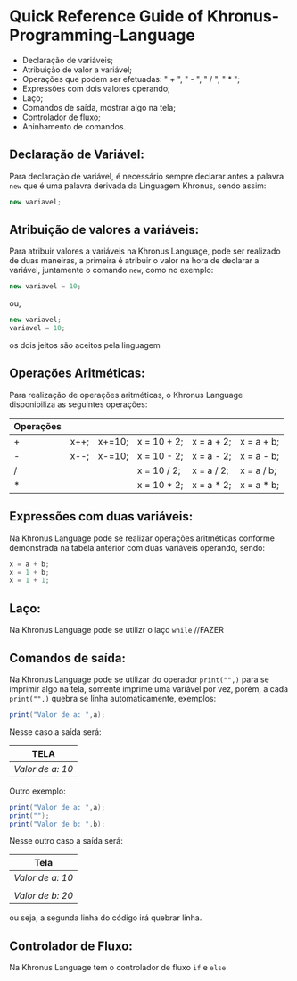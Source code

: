 # Quick Reference Guide of Khronus-Programming-Language



- Declaração de variáveis;
- Atribuição de valor a variável;
- Operações que podem ser efetuadas: " + ", " - ", " / ", " * ";
- Expressões com dois valores operando;
- Laço;
- Comandos de saída, mostrar algo na tela;
- Controlador de fluxo;
- Aninhamento de comandos.
   
  
   
## Declaração de Variável:
Para declaração de variável, é necessário sempre declarar antes a palavra `new` que é uma palavra derivada da Linguagem Khronus, sendo assim:  
```java
new variavel;
```

## Atribuição de valores a variáveis:
Para atribuir valores a variáveis na Khronus Language, pode ser realizado de duas maneiras, a primeira é atribuir o valor na hora de declarar a 
variável, juntamente o comando `new`, como no exemplo:
```java
new variavel = 10;
```
ou,
```java
new variavel;
variavel = 10;
```
os dois jeitos são aceitos pela linguagem
## Operações Aritméticas:
Para realização de operações aritméticas, o Khronus Language disponibiliza as seguintes operações:

| Operações     |           |         |             |           |           |
| ------------- |-----------|---------|-------------|-----------|-----------|
|    +          | x++;      | x+=10;  | x = 10 + 2; | x = a + 2;| x = a + b;|
|    -          | x--;      | x-=10;  |x = 10 - 2;  | x = a - 2;| x = a - b;|
|    /          |           |         |x = 10 / 2;  | x = a / 2;| x = a / b;|
|    *          |           |         |x = 10 * 2;  | x = a * 2;| x = a * b;|

## Expressões com duas variáveis:
Na Khronus Language pode se realizar operações aritméticas conforme demonstrada na tabela anterior com duas variáveis operando, sendo:
```java
x = a + b;
x = 1 + b;
x = 1 + 1;
```
## Laço:
Na Khronus Language pode se utilizr o laço `while` 
//FAZER

## Comandos de saída:
Na Khronus Language pode se utilizar do operador `print("",)` para se imprimir algo na tela, somente imprime uma variável por vez, porém, a cada `print("",)` quebra se linha automaticamente, exemplos:
```java
print("Valor de a: ",a);
```
Nesse caso a saída será:         

TELA              |
---               |
*Valor de a: 10*  |

Outro exemplo:
```java
print("Valor de a: ",a);
print("");
print("Valor de b: ",b);
```
Nesse outro caso a saída será:

| Tela            | 
| -------------   |
| *Valor de a: 10*| 
|                 | 
| *Valor de b: 20*| 

ou seja, a segunda linha do código irá quebrar linha.

## Controlador de Fluxo:
Na Khronus Language tem o controlador de fluxo `if` e `else`
